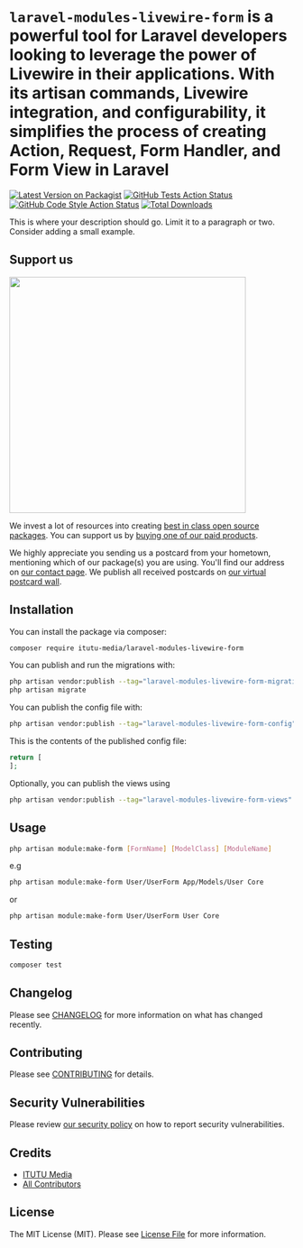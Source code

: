 # `laravel-modules-livewire-form` is a powerful tool for Laravel developers looking to leverage the power of Livewire in their applications. With its artisan commands, Livewire integration, and configurability, it simplifies the process of creating Action, Request, Form Handler, and Form View in Laravel

[![Latest Version on Packagist](https://img.shields.io/packagist/v/itutu-media/laravel-modules-livewire-form.svg?style=flat-square)](https://packagist.org/packages/itutu-media/laravel-modules-livewire-form)
[![GitHub Tests Action Status](https://img.shields.io/github/actions/workflow/status/itutu-media/laravel-modules-livewire-form/run-tests.yml?branch=main&label=tests&style=flat-square)](https://github.com/itutu-media/laravel-modules-livewire-form/actions?query=workflow%3Arun-tests+branch%3Amain)
[![GitHub Code Style Action Status](https://img.shields.io/github/actions/workflow/status/itutu-media/laravel-modules-livewire-form/fix-php-code-style-issues.yml?branch=main&label=code%20style&style=flat-square)](https://github.com/itutu-media/laravel-modules-livewire-form/actions?query=workflow%3A"Fix+PHP+code+style+issues"+branch%3Amain)
[![Total Downloads](https://img.shields.io/packagist/dt/itutu-media/laravel-modules-livewire-form.svg?style=flat-square)](https://packagist.org/packages/itutu-media/laravel-modules-livewire-form)

This is where your description should go. Limit it to a paragraph or two. Consider adding a small example.

## Support us

[<img src="https://github-ads.s3.eu-central-1.amazonaws.com/laravel-modules-livewire-form.jpg?t=1" width="419px" />](https://spatie.be/github-ad-click/laravel-modules-livewire-form)

We invest a lot of resources into creating [best in class open source packages](https://spatie.be/open-source). You can support us by [buying one of our paid products](https://spatie.be/open-source/support-us).

We highly appreciate you sending us a postcard from your hometown, mentioning which of our package(s) you are using. You'll find our address on [our contact page](https://spatie.be/about-us). We publish all received postcards on [our virtual postcard wall](https://spatie.be/open-source/postcards).

## Installation

You can install the package via composer:

```bash
composer require itutu-media/laravel-modules-livewire-form
```

You can publish and run the migrations with:

```bash
php artisan vendor:publish --tag="laravel-modules-livewire-form-migrations"
php artisan migrate
```

You can publish the config file with:

```bash
php artisan vendor:publish --tag="laravel-modules-livewire-form-config"
```

This is the contents of the published config file:

```php
return [
];
```

Optionally, you can publish the views using

```bash
php artisan vendor:publish --tag="laravel-modules-livewire-form-views"
```


## Usage

```bash
php artisan module:make-form [FormName] [ModelClass] [ModuleName]
```
e.g
```bash
php artisan module:make-form User/UserForm App/Models/User Core
```
or
```bash
php artisan module:make-form User/UserForm User Core
```

## Testing

```bash
composer test
```

## Changelog

Please see [CHANGELOG](CHANGELOG.md) for more information on what has changed recently.

## Contributing

Please see [CONTRIBUTING](CONTRIBUTING.md) for details.

## Security Vulnerabilities

Please review [our security policy](../../security/policy) on how to report security vulnerabilities.

## Credits

- [ITUTU Media](https://github.com/itutu-media)
- [All Contributors](../../contributors)

## License

The MIT License (MIT). Please see [License File](LICENSE.md) for more information.

